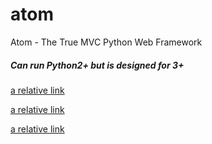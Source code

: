 # atom
Atom - The True MVC Python Web Framework

##### Can run Python2+ but is designed for 3+

[a relative link](var/docs/a.intro.md)

[a relative link](var/docs/b.install.md)

[a relative link](var/docs/c.best_practice.md)
